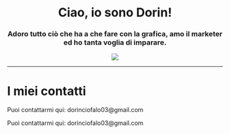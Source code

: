 <h1 align="center"><Strong>Ciao, io sono Dorin!</Strong></h1>
<h3 align="center" color="red">Adoro tutto ciò che ha a che fare con la grafica, amo il marketer ed ho tanta voglia di imparare.</h3>
<div align="center">
<img align="center" src="https://www.communicationvillage.com/blogs/wp-content/uploads/sites/2/2018/05/web-marketing.jpg" />  
  </div>
<hr>
<h1>I miei contatti</h1>
<p align="left">Puoi contattarmi qui: dorinciofalo03@gmail.com</p>
<p align="left">Puoi contattarmi qui: dorinciofalo03@gmail.com</p>
